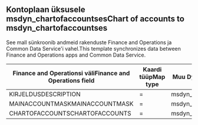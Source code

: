 ## <a name="chart-of-accounts-to-msdyn_chartofaccountses"></a><span data-ttu-id="5efbb-101">Kontoplaan üksusele msdyn_chartofaccountses</span><span class="sxs-lookup"><span data-stu-id="5efbb-101">Chart of accounts to msdyn_chartofaccountses</span></span>

<span data-ttu-id="5efbb-102">See mall sünkroonib andmeid rakenduste Finance and Operations ja Common Data Service'i vahel.</span><span class="sxs-lookup"><span data-stu-id="5efbb-102">This template synchronizes data between Finance and Operations apps and Common Data Service.</span></span>

<span data-ttu-id="5efbb-103">Finance and Operationsi väli</span><span class="sxs-lookup"><span data-stu-id="5efbb-103">Finance and Operations field</span></span> | <span data-ttu-id="5efbb-104">Kaardi tüüp</span><span class="sxs-lookup"><span data-stu-id="5efbb-104">Map type</span></span> | <span data-ttu-id="5efbb-105">Muu Dynamics 365 väli</span><span class="sxs-lookup"><span data-stu-id="5efbb-105">Other Dynamics 365 field</span></span> | <span data-ttu-id="5efbb-106">Vaikeväärtus</span><span class="sxs-lookup"><span data-stu-id="5efbb-106">Default value</span></span>
---|---|---|---
<span data-ttu-id="5efbb-107">KIRJELDUS</span><span class="sxs-lookup"><span data-stu-id="5efbb-107">DESCRIPTION</span></span> | = | <span data-ttu-id="5efbb-108">msdyn_description</span><span class="sxs-lookup"><span data-stu-id="5efbb-108">msdyn_description</span></span> | 
<span data-ttu-id="5efbb-109">MAINACCOUNTMASK</span><span class="sxs-lookup"><span data-stu-id="5efbb-109">MAINACCOUNTMASK</span></span> | = | <span data-ttu-id="5efbb-110">msdyn_mainaccountmask</span><span class="sxs-lookup"><span data-stu-id="5efbb-110">msdyn_mainaccountmask</span></span> | 
<span data-ttu-id="5efbb-111">CHARTOFACCOUNTS</span><span class="sxs-lookup"><span data-stu-id="5efbb-111">CHARTOFACCOUNTS</span></span> | = | <span data-ttu-id="5efbb-112">msdyn_name</span><span class="sxs-lookup"><span data-stu-id="5efbb-112">msdyn_name</span></span> | 
